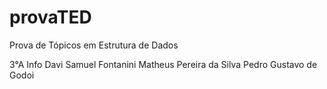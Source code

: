 # provaTED
Prova de Tópicos em Estrutura de Dados

3°A Info
Davi Samuel Fontanini
Matheus Pereira da Silva
Pedro Gustavo de Godoi
